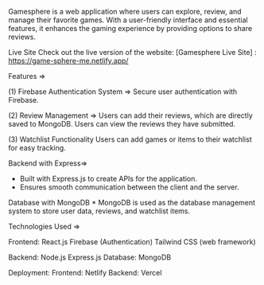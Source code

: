 Gamesphere is a web application where users can explore, review, and manage their favorite games. With a user-friendly interface and essential features, it enhances the gaming experience by providing options to share reviews.

Live Site Check out the live version of the website: [Gamesphere Live Site] : https://game-sphere-me.netlify.app/

Features => 

  (1) Firebase Authentication System => 
    Secure user authentication with Firebase.
  
  (2) Review Management => 
    Users can add their reviews, which are directly saved to MongoDB.
    Users can view the reviews they have submitted.

  (3) Watchlist Functionality
    Users can add games or items to their watchlist for easy tracking.

  Backend with Express=>

  * Built with Express.js to create APIs for the application.
  * Ensures smooth communication between the client and the server.

  Database with MongoDB
    * MongoDB is used as the database management system to store user data, reviews, and watchlist items.

Technologies Used => 

Frontend:
  React.js
  Firebase (Authentication)
  Tailwind CSS (web framework)

Backend:
  Node.js
  Express.js
Database:
  MongoDB

Deployment:
  Frontend: Netlify
  Backend: Vercel
